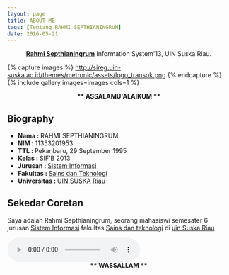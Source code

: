 ```yaml
---
layout: page
title: ABOUT ME
tags: [Tentang RAHMI SEPTHIANINGRUM]
date: 2016-05-21
---
```

    
<center><a href="https://www.facebook.com/jaay.ddickdhasterlhy"><b>Rahmi Septhianingrum</b></a> Information System'13, UIN Suska Riau.</center>


{% capture images %}
    http://sireg.uin-suska.ac.id/themes/metronic/assets/logo_transok.png
{% endcapture %}
{% include gallery images=images cols=1 %}

<center><b> ** ASSALAMU'ALAIKUM ** </b></center>


## <b>Biography</b><br>
* <b>Nama : </b>RAHMI SEPTHIANINGRUM
* <b>NIM : </b>11353201953
* <b>TTL : </b>Pekanbaru, 29 September 1995 
* <b>Kelas : </b>SIF’B 2013
* <b>Jurusan : </b><a href="http://sif.uin-suska.ac.id">Sistem Informasi</a>
* <b>Fakultas : </b><a href="http://fst.uin-suska.ac.id/">Sains dan Teknologi</a>
* <b>Universitas : </b><a href="htpp://uin-suska.ac.id/">UIN SUSKA Riau</a>


## <b>Sekedar Coretan</b>

Saya adalah Rahmi Septhianingrum, seorang mahasiswi semesater 6 jurusan <a href="http://sif.uin-suska.ac.id">Sistem Informasi</a> fakultas <a href="http://fst.uin-suska.ac.id/">Sains dan teknologi</a> di  <a href="htpp://uin-suska.ac.id/">uin Suska Riau</a> 

<audio controls autoplay> 
<source src="http://rahmi0995.github.io/Edcoustic - Muhasabah Cinta.mp3" type="audio/wav"> 
<source src="http://rahmi0995.github.io/Edcoustic - Muhasabah Cinta.mp3 type="audio/mpeg"> 
</audio>
      
<center><b> ** WASSALLAM ** </b></center>
